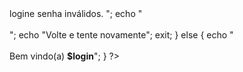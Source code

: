 <?php

$servidor = '127.0.0.1';
$usuario = 'root';
$senha = '';
$bancoDados = 'curso_php';

$conexao = mysqli_connect ($servidor, $usuario, $senha, $bancoDados) or die(mysqli_error());

mysqli_select_db( $conexao);

if (mysqli_connect_errno ($bancoDados, $conexao)){
    echo "Problemas para conectar no banco. Verifique os dados!";
}else{
    echo "Conexão realizada";
}

$login = $_POST["login"];
$senha = $_POST["senha"];

$selecao = mysqli_query("SELECT * FROM cadastro WHERE login = '$login' AND senha = '$senha' ");

$row = mysqli_fetch_array($selecao);

var_dump($row);

if ($row == "")
{
    echo "<br> logine senha inválidos. </center>";
    echo "<br><br>";
    echo "Volte e tente novamente";
    exit;
} else {
    echo "<br><br>Bem vindo(a) <b>$login</b>";
}

?>
